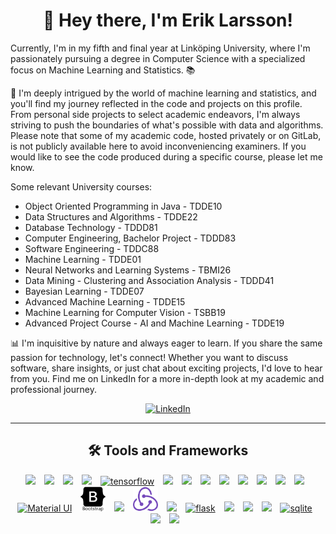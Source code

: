 <!--
Here are some ideas to get you started:

- 🔭 I’m currently working on ...
- 🌱 I’m currently learning ...
- 👯 I’m looking to collaborate on ...
- 🤔 I’m looking for help with ...
- 💬 Ask me about ...
- 📫 How to reach me: ...
- 😄 Pronouns: ...
- ⚡ Fun fact: ...
-->

<h1 align='center'>👋 Hey there, I'm Erik Larsson!</h1>

<p>Currently, I'm in my fifth and final year at Linköping University, where I'm passionately pursuing a degree in Computer Science with a specialized focus on Machine Learning and Statistics. 📚</p>

<p>🤖 I'm deeply intrigued by the world of machine learning and statistics, and you'll find my journey reflected in the code and projects on this profile. From personal side projects to select academic endeavors, I'm always striving to push the boundaries of what's possible with data and algorithms. Please note that some of my academic code, hosted privately or on GitLab, is not publicly available here to avoid inconveniencing examiners. If you would like to see the code produced during a specific course, please let me know. </p>

Some relevant University courses:
<ul>
  <li>Object Oriented Programming in Java - TDDE10</item>
  <li>Data Structures and Algorithms - TDDE22</item>
  <li>Database Technology - TDDD81</item>
  <li>Computer Engineering, Bachelor Project - TDDD83</item>
  <li>Software Engineering - TDDC88</item>
  <li>Machine Learning - TDDE01</item>
  <li>Neural Networks and Learning Systems - TBMI26</item>
  <li>Data Mining - Clustering and Association Analysis - TDDD41</item>
  <li>Bayesian Learning - TDDE07</item>
  <li>Advanced Machine Learning - TDDE15</item>
  <li>Machine Learning for Computer Vision - TSBB19</item>
  <li>Advanced Project Course - AI and Machine Learning - TDDE19</item>
</ul>

<p>📊 I'm inquisitive by nature and always eager to learn. If you share the same passion for technology, let's connect! Whether you want to discuss software, share insights, or just chat about exciting projects, I'd love to hear from you. Find me on LinkedIn for a more in-depth look at my academic and professional journey.</p>

<div align='center'>
  <a href="https://www.linkedin.com/in/erik-larsson-b19b42183/" target="_blank">
    <img src="https://img.shields.io/badge/linkedin-%230077B5.svg?&style=for-the-badge&logo=linkedin&logoColor=white&color=071A2C" alt="LinkedIn"/>
  </a>
</div>

---

<h2 align='center'>🛠️ Tools and Frameworks</h2>
<div align='center'>
<a href="https://git-scm.com"><img width=40px style='padding-right:10px;' src="https://cdn.jsdelivr.net/gh/devicons/devicon/icons/git/git-original.svg" /></a>
<a href="https://www.python.org"><img width=40px style='padding-right:10px;' src="https://cdn.jsdelivr.net/gh/devicons/devicon/icons/python/python-original.svg" /></a>
<a href="https://pytorch.org/"><img width=40px style='padding-right:10px;' src="https://cdn.jsdelivr.net/gh/devicons/devicon/icons/pytorch/pytorch-original.svg"/></a>
<a href="https://jupyter.org/"><img width=40px style='padding-right:10px;' src="https://cdn.jsdelivr.net/gh/devicons/devicon/icons/jupyter/jupyter-original-wordmark.svg"/></a>
<a href="https://www.tensorflow.org"><img src="https://www.vectorlogo.zone/logos/tensorflow/tensorflow-icon.svg" alt="tensorflow" width="40" height="40" style='padding-right:10px;'/></a>
<a href="https://www.r-project.org"><img width=40px style='padding-right:10px;' src="https://cdn.jsdelivr.net/gh/devicons/devicon/icons/r/r-original.svg" /></a>
<a href="https://posit.co/products/open-source/rstudio/"><img width=40px style='padding-right:10px;' src="https://cdn.jsdelivr.net/gh/devicons/devicon/icons/rstudio/rstudio-original.svg" /></a>
<a href="https://matlab.mathworks.com"><img width=40px style='padding-right:10px;' src="https://cdn.jsdelivr.net/gh/devicons/devicon/icons/matlab/matlab-original.svg"/></a>       
<a href="https://www.oracle.com/java/technologies/downloads/"><img width=40px style='padding-right:10px;' src="https://cdn.jsdelivr.net/gh/devicons/devicon/icons/java/java-original-wordmark.svg" /></a>
<a><img width=40px style='padding-right:10px;' src="https://cdn.jsdelivr.net/gh/devicons/devicon/icons/javascript/javascript-original.svg" /></a>
<a><img width=40px style='padding-right:10px;' src="https://upload.wikimedia.org/wikipedia/commons/thumb/4/4c/Typescript_logo_2020.svg/512px-Typescript_logo_2020.svg.png?20221110153201" /></a>
<a><img width=40px style='padding-right:10px;' src="https://cdn.jsdelivr.net/gh/devicons/devicon/icons/html5/html5-original.svg" /></a>
<a><img width=40px style='padding-right:10px;' src="https://cdn.jsdelivr.net/gh/devicons/devicon/icons/css3/css3-original.svg" /></a>
<a href="https://mui.com/" rel="noreferrer"><img src="https://mui.com/static/logo.png" alt="Material UI" width="40" height="40" style='padding-right:10px;'/></a>
<a href="https://getbootstrap.com" rel="noreferrer"><img src="https://raw.githubusercontent.com/devicons/devicon/master/icons/bootstrap/bootstrap-plain-wordmark.svg" alt="bootstrap" width="40" height="40" style='padding-right:10px;'/></a>
<a href="https://reactjs.org"><img width=40px style='padding-right:10px;' src="https://cdn.jsdelivr.net/gh/devicons/devicon/icons/react/react-original.svg" /></a>
<a href="https://redux.js.org" rel="noreferrer"><img src="https://raw.githubusercontent.com/devicons/devicon/master/icons/redux/redux-original.svg" alt="redux" width="40" height="40" style='padding-right:10px;'/></a>
<a href="https://nodejs.org/en/"><img width=40px style='padding-right:10px;' src="https://cdn.jsdelivr.net/gh/devicons/devicon/icons/nodejs/nodejs-original.svg" /></a>
<a href="https://flask.palletsprojects.com/"  rel="noreferrer"><img src="https://www.vectorlogo.zone/logos/pocoo_flask/pocoo_flask-icon.svg" alt="flask" width="40" height="40" style='padding-right:10px;'/></a>
<a href="https://firebase.google.com"><img width=40px style='padding-right:10px;' src="https://cdn.jsdelivr.net/gh/devicons/devicon/icons/firebase/firebase-plain.svg" /></a>
<a href="https://www.mysql.com"><img width=40px style='padding-right:10px;' src="https://cdn.jsdelivr.net/gh/devicons/devicon/icons/mysql/mysql-original.svg" /></a>
<a href="https://www.postgresql.org/"><img width=40px style='padding-right:10px;' src="https://upload.wikimedia.org/wikipedia/commons/thumb/2/29/Postgresql_elephant.svg/1985px-Postgresql_elephant.svg.png" /></a>
<a href="https://www.sqlite.org/" rel="noreferrer"><img src="https://www.vectorlogo.zone/logos/sqlite/sqlite-icon.svg" alt="sqlite" width="40" height="40" style='padding-right:10px;'/></a>
<a href="https://www.docker.com"><img width=50px style='padding-right:10px;' src="https://cdn.jsdelivr.net/gh/devicons/devicon/icons/docker/docker-original.svg" /></a>
<a href="https://www.figma.com"><img width=40px style='padding-right:10px;' src="https://cdn.jsdelivr.net/gh/devicons/devicon/icons/figma/figma-original.svg" /></a>
</div>

#
